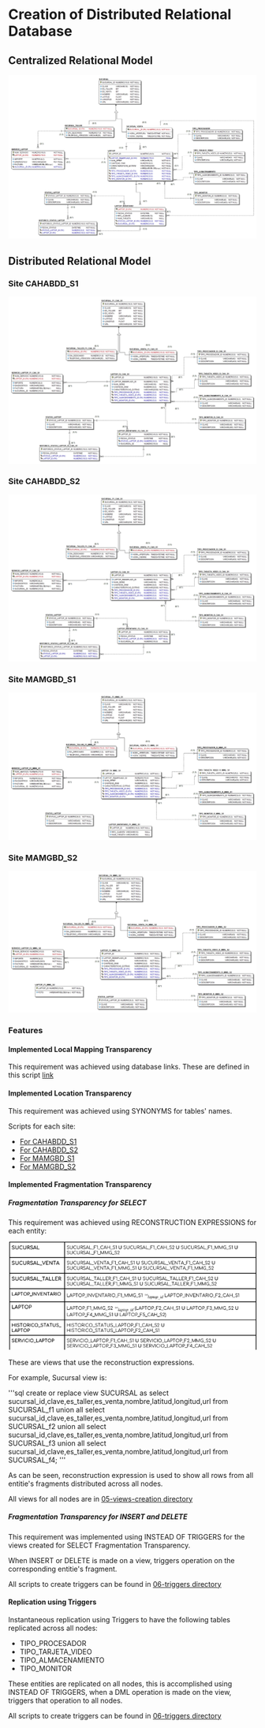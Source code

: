 # Creation of Distributed Relational Database

## Centralized Relational Model

![Centralized Relational Model](/Screenshots/global_scheme.jpg)

## Distributed Relational Model

### Site CAHABDD_S1

![Relational model for site CAHABDD_S1](/Screenshots/cahabdd_s1-local-scheme.jpg)

### Site CAHABDD_S2

![Relational model for site CAHABDD_S1](/Screenshots/cahabdd_s1-local-scheme.jpg)

### Site MAMGBD_S1

![Relational model for site CAHABDD_S1](/Screenshots/mamgbd_s1-local-schema.jpg)

### Site MAMGBD_S2

![Relational model for site CAHABDD_S1](/Screenshots/mamgbd_s2-local-schema.jpg)

### Features

#### Implemented Local Mapping Transparency

This requirement was achieved using database links. These are defined
in this script [link](s-02-ilap-ligas.sql)

#### Implemented Location Transparency

This requirement was achieved using SYNONYMS for tables' names.

Scripts for each site:

- [For CAHABDD_S1](/s-04-ilap-cah-s1-sinonimos.sql)
- [For CAHABDD_S2](/s-04-ilap-cah-s2-sinonimos.sql)
- [For MAMGBD_S1](/s-04-ilap-mmg-s1-sinonimos.sql)
- [For MAMGBD_S2](/s-04-ilap-mmg-s2-sinonimos.sql)

#### Implemented Fragmentation Transparency

##### Fragmentation Transparency for SELECT

This requirement was achieved using RECONSTRUCTION EXPRESSIONS
for each entity:

![Reconstruction Expressions](/Screenshots/Reconstruction_Expressions.png)

These are views that use the reconstruction expressions.

For example, Sucursal view is:

'''sql
create or replace view SUCURSAL as
select sucursal_id,clave,es_taller,es_venta,nombre,latitud,longitud,url
from SUCURSAL_f1
union all
select sucursal_id,clave,es_taller,es_venta,nombre,latitud,longitud,url
from SUCURSAL_f2
union all
select sucursal_id,clave,es_taller,es_venta,nombre,latitud,longitud,url
from SUCURSAL_f3
union all
select sucursal_id,clave,es_taller,es_venta,nombre,latitud,longitud,url
from SUCURSAL_f4;
'''

As can be seen, reconstruction expression is used to show
all rows from all entitie's fragments distributed across all nodes.

All views for all nodes are in [05-views-creation directory](/05-views-creation)

##### Fragmentation Transparency for INSERT and DELETE

This requirement was implemented using INSTEAD OF TRIGGERS for the views
created for SELECT Fragmentation Transparency.

When INSERT or DELETE is made on a view, triggers operation
on the corresponding entitie's fragment.

All scripts to create triggers can be found in [06-triggers directory](/06-triggers)

#### Replication using Triggers

Instantaneous replication using Triggers to have the following
tables replicated across all nodes:

- TIPO_PROCESADOR
- TIPO_TARJETA_VIDEO
- TIPO_ALMACENAMIENTO
- TIPO_MONITOR

These entities are replicated on all nodes, this is accomplished
using INSTEAD OF TRIGGERS, when a DML operation is made on
the view, triggers that operation to all nodes.

All scripts to create triggers can be found in [06-triggers directory](/06-triggers)
